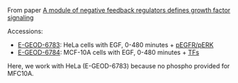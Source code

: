From paper [A module of negative feedback regulators defines growth
factor signaling](http://www.nature.com/ng/journal/v39/n4/full/ng1987.html)

Accessions:

* [E-GEOD-6783](https://www.ebi.ac.uk/arrayexpress/experiments/E-GEOD-6783/):
  HeLa cells with EGF, 0-480 minutes +
  [pEGFR/pERK](http://www.nature.com/ng/journal/v39/n4/fig_tab/ng1987_F1.html)
* [E-GEOD-6784](https://www.ebi.ac.uk/arrayexpress/experiments/E-GEOD-6784/):
  MCF-10A cells with EGF, 0-480 minutes +
  [TFs](http://www.nature.com/ng/journal/v39/n4/extref/ng1987-S6.pdf)

Here, we work with HeLa (E-GEOD-6783) because no phospho provided for MFC10A.

